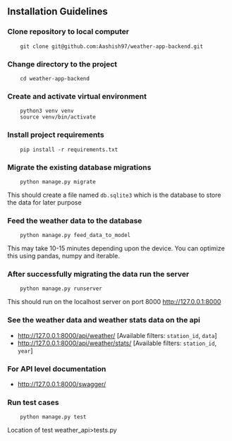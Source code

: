 ## Installation Guidelines
### Clone repository to local computer
```
    git clone git@github.com:Aashish97/weather-app-backend.git
```

### Change directory to the project
```
    cd weather-app-backend
```

### Create and activate virtual environment
```
    python3 venv venv
    source venv/bin/activate
```

### Install project requirements
```
    pip install -r requirements.txt
```

### Migrate the existing database migrations
```
    python manage.py migrate
```
This should create a file named `db.sqlite3` which is the database to store the data for later purpose

### Feed the weather data to the database
```
    python manage.py feed_data_to_model
```
This may take 10-15 minutes depending upon the device. You can optimize this using pandas, numpy and iterable.

### After successfully migrating the data run the server
```
    python manage.py runserver
```
This should run on the localhost server on port 8000 http://127.0.0.1:8000

### See the weather data and weather stats data on the api
* http://127.0.0.1:8000/api/weather/ [Available filters: `station_id`, `data`]
* http://127.0.0.1:8000/api/weather/stats/ [Available filters: `station_id`, `year`]

### For API level documentation
* http://127.0.0.1:8000/swagger/

### Run test cases
```
    python manage.py test
```
Location of test weather_api>tests.py
